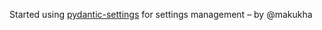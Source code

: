 Started using [pydantic-settings](https://docs.pydantic.dev/latest/concepts/pydantic_settings) for settings management – by @makukha

